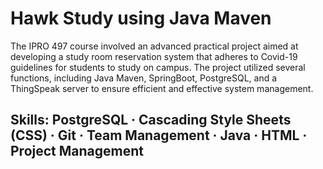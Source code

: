# Hawk Study using Java Maven
The IPRO 497 course involved an advanced practical project aimed at developing a study room reservation system that adheres to Covid-19 guidelines for students to study on campus. The project utilized several functions, including Java Maven, SpringBoot, PostgreSQL, and a ThingSpeak server to ensure efficient and effective system management.

## Skills: PostgreSQL · Cascading Style Sheets (CSS) · Git · Team Management · Java · HTML · Project Management
